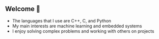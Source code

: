 ## Welcome 👋
- The languages that I use are C++, C, and Python
- My main interests are machine learning and embedded systems
- I enjoy solving complex problems and working with others on projects

